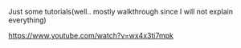 Just some tutorials(well.. mostly walkthrough since I will not explain everything)  

https://www.youtube.com/watch?v=wx4x3ti7mpk